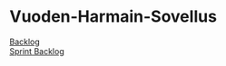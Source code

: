 # Vuoden-Harmain-Sovellus
[Backlog](https://docs.google.com/document/d/1oMghClv79tLXwznH7Zgw1BvnMm40N23Djq-XPNMBtpQ/edit)\
[Sprint Backlog](https://github.com/AapoTuulentie/Vuoden-Harmain-Sovellus/blob/main/sprintbacklog.md)

